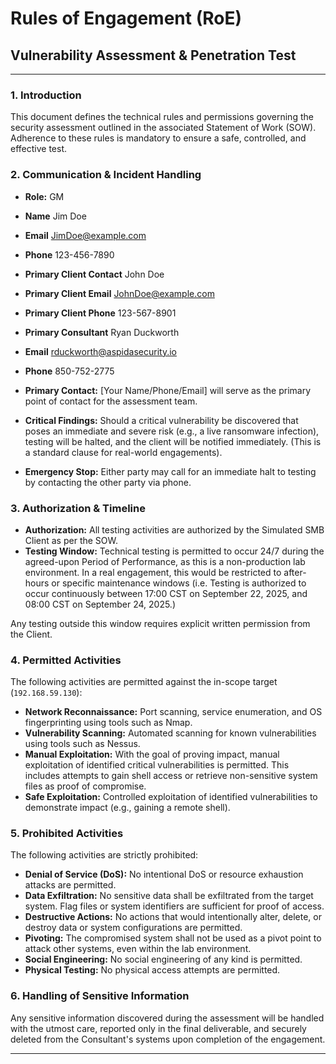 # Rules of Engagement (RoE)
## Vulnerability Assessment & Penetration Test

---

### **1. Introduction**

This document defines the technical rules and permissions governing the security assessment outlined in the associated Statement of Work (SOW). Adherence to these rules is mandatory to ensure a safe, controlled, and effective test.

### **2. Communication & Incident Handling**

* **Role:** GM

* **Name** Jim Doe

* **Email** JimDoe@example.com

* **Phone** 123-456-7890

* **Primary Client Contact** John Doe

* **Primary Client Email** JohnDoe@example.com

* **Primary Client Phone** 123-567-8901

* **Primary Consultant** Ryan Duckworth

* **Email** rduckworth@aspidasecurity.io

* **Phone** 850-752-2775

* **Primary Contact:** [Your Name/Phone/Email] will serve as the primary point of contact for the assessment team.
* **Critical Findings:** Should a critical vulnerability be discovered that poses an immediate and severe risk (e.g., a live ransomware infection), testing will be halted, and the client will be notified immediately. (This is a standard clause for real-world engagements).
* **Emergency Stop:** Either party may call for an immediate halt to testing by contacting the other party via phone.

### **3. Authorization & Timeline**

* **Authorization:** All testing activities are authorized by the Simulated SMB Client as per the SOW.
* **Testing Window:** Technical testing is permitted to occur 24/7 during the agreed-upon Period of Performance, as this is a non-production lab environment. In a real engagement, this would be restricted to after-hours or specific maintenance windows (i.e. Testing is authorized to occur continuously between 17:00 CST on September 22, 2025, and 08:00 CST on September 24, 2025.)

Any testing outside this window requires explicit written permission from the Client.

### **4. Permitted Activities**

The following activities are permitted against the in-scope target (`192.168.59.130`):

* **Network Reconnaissance:** Port scanning, service enumeration, and OS fingerprinting using tools such as Nmap.
* **Vulnerability Scanning:** Automated scanning for known vulnerabilities using tools such as Nessus.
* **Manual Exploitation:** With the goal of proving impact, manual exploitation of identified critical vulnerabilities is permitted. This includes attempts to gain shell access or retrieve non-sensitive system files as proof of compromise.
* **Safe Exploitation:** Controlled exploitation of identified vulnerabilities to demonstrate impact (e.g., gaining a remote shell).

### **5. Prohibited Activities**

The following activities are strictly prohibited:

* **Denial of Service (DoS):** No intentional DoS or resource exhaustion attacks are permitted.
* **Data Exfiltration:** No sensitive data shall be exfiltrated from the target system. Flag files or system identifiers are sufficient for proof of access.
* **Destructive Actions:** No actions that would intentionally alter, delete, or destroy data or system configurations are permitted.
* **Pivoting:** The compromised system shall not be used as a pivot point to attack other systems, even within the lab environment.
* **Social Engineering:** No social engineering of any kind is permitted.
* **Physical Testing:** No physical access attempts are permitted.

### **6. Handling of Sensitive Information**

Any sensitive information discovered during the assessment will be handled with the utmost care, reported only in the final deliverable, and securely deleted from the Consultant's systems upon completion of the engagement.

---